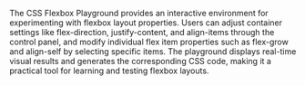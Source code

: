 The CSS Flexbox Playground provides an interactive environment for experimenting with flexbox layout properties. Users can adjust container settings like flex-direction, justify-content, and align-items through the control panel, and modify individual flex item properties such as flex-grow and align-self by selecting specific items. The playground displays real-time visual results and generates the corresponding CSS code, making it a practical tool for learning and testing flexbox layouts.

<!-- Generated from commit: 77adc930a4d5b3a2e7965a78dcb0055de35a404c -->